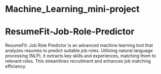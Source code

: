 # Machine_Learning_mini-project
# ResumeFit-Job-Role-Predictor
ResumeFit: Job Role Predictor is an advanced machine learning tool that analyzes resumes to predict suitable job roles. Utilizing natural language processing (NLP), it extracts key skills and experiences, matching them to relevant roles. This streamlines recruitment and enhances job matching efficiency.
